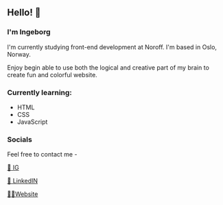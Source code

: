 ## Hello! 🫶
### I'm Ingeborg

I'm currently studying front-end development at Noroff. I'm based in Oslo, Norway. 

Enjoy begin able to use both the logical and creative part of my brain to create fun and colorful website. 

### Currently learning: 
- HTML
- CSS
- JavaScript 

### Socials
Feel free to contact me - 

[📸 IG](https://www.instagram.com/ingesanna/)

[👔 LinkedIN](https://www.linkedin.com/in/ingeborg-sanna-a2805516a/)

[👩‍💻Website](https://famous-capybara-9b460e.netlify.app/)
